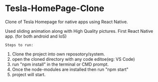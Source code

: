 # Tesla-HomePage-Clone
Clone of Tesla Homepage for native apps using React Native.


Used sliding animation along with High Quality pictures.
First React Native app. (for both android and IoS)


```Steps to run:```

1. Clone the project into own reposotory/system.
2. open the cloned directory with any code editoe(eg: VS Code)
3. run "npm install" in the terminal or CMD prompt.
4. Once the node-modules are installed then run "npm start"
5. project will start.
